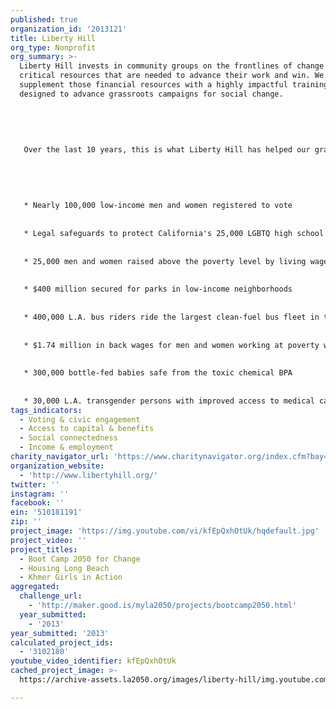 ```yaml
---
published: true
organization_id: '2013121'
title: Liberty Hill
org_type: Nonprofit
org_summary: >-
  Liberty Hill invests in community groups on the frontlines of change with
  critical resources that are needed to advance their work and win. We
  supplement those financial resources with a highly impactful training program
  designed to advance grassroots campaigns for social change. 
   
   
   
   
   
   Over the last 10 years, this is what Liberty Hill has helped our grantees deliver for Los Angeles:
   
   
   
   
   
   * Nearly 100,000 low-income men and women registered to vote
   
   
   * Legal safeguards to protect California's 25,000 LGBTQ high school students from harassment and violence
   
   
   * 25,000 men and women raised above the poverty level by living wage jobs
   
   
   * $400 million secured for parks in low-income neighborhoods
   
   
   * 400,000 L.A. bus riders ride the largest clean-fuel bus fleet in the country
   
   
   * $1.74 million in back wages for men and women working at poverty wages in Koreatown supermarkets
   
   
   * 300,000 bottle-fed babies safe from the toxic chemical BPA
   
   
   * 30,000 L.A. transgender persons with improved access to medical care
tags_indicators:
  - Voting & civic engagement
  - Access to capital & benefits
  - Social connectedness
  - Income & employment
charity_navigator_url: 'https://www.charitynavigator.org/index.cfm?bay=search.profile&ein=510181191'
organization_website:
  - 'http://www.libertyhill.org/'
twitter: ''
instagram: ''
facebook: ''
ein: '510181191'
zip: ''
project_image: 'https://img.youtube.com/vi/kfEpQxhOtUk/hqdefault.jpg'
project_video: ''
project_titles:
  - Boot Camp 2050 for Change
  - Housing Long Beach
  - Khmer Girls in Action
aggregated:
  challenge_url:
    - 'http://maker.good.is/myla2050/projects/bootcamp2050.html'
  year_submitted:
    - '2013'
year_submitted: '2013'
calculated_project_ids:
  - '3102180'
youtube_video_identifier: kfEpQxhOtUk
cached_project_image: >-
  https://archive-assets.la2050.org/images/liberty-hill/img.youtube.com/vi/kfEpQxhOtUk/hqdefault.jpg

---
```

